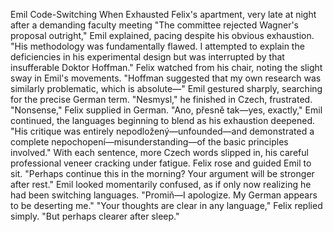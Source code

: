 Emil Code-Switching When Exhausted
Felix's apartment, very late at night after a demanding faculty meeting
"The committee rejected Wagner's proposal outright," Emil explained, pacing despite his obvious exhaustion. "His methodology was fundamentally flawed. I attempted to explain the deficiencies in his experimental design but was interrupted by that insufferable Doktor Hoffman."
Felix watched from his chair, noting the slight sway in Emil's movements.
"Hoffman suggested that my own research was similarly problematic, which is absolute—" Emil gestured sharply, searching for the precise German term. "Nesmysl," he finished in Czech, frustrated.
"Nonsense," Felix supplied in German.
"Ano, přesně tak—yes, exactly," Emil continued, the languages beginning to blend as his exhaustion deepened. "His critique was entirely nepodložený—unfounded—and demonstrated a complete nepochopení—misunderstanding—of the basic principles involved."
With each sentence, more Czech words slipped in, his careful professional veneer cracking under fatigue.
Felix rose and guided Emil to sit. "Perhaps continue this in the morning? Your argument will be stronger after rest."
Emil looked momentarily confused, as if only now realizing he had been switching languages. "Promiň—I apologize. My German appears to be deserting me."
"Your thoughts are clear in any language," Felix replied simply. "But perhaps clearer after sleep."